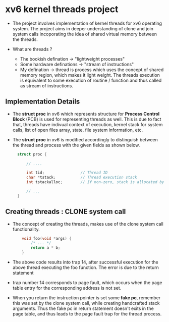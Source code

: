 # xv6 kernel threads project 

* The project involves implementation of kernel threads for xv6 operating
  system. The project aims in deeper understanding of clone and join system
  calls incoporating the idea of shared virtual memory between the threads.

* What are threads ? 
    + The bookish defination -> "lightweight processes"
    + Some hardware definations -> "stream of instructions"
    + My defination -> thread is process which uses the concept of shared
      memory region, which makes it light weight. The threads execution is
      equivalent to some execution of routine / function and thus called
      as stream of instructions.

## Implementation Details 

* The **struct proc** in xv6 which represents structure for **Process Control
  Block** (PCB) is used for representing threads as well. This is due to fact that,
  threads have indivual context of execution, kernel stack for system calls, 
  list of open files array, state, file system information, etc.

* The **struct proc** in xv6 is modified accordingly to distinguish between the 
  thread and process with the given fields as shown below.
  
  ```c
    struct proc {
        
        // ....

        int tid;                // Thread ID
        char *tstack;           // Thread execution stack
        int tstackalloc;        // If non-zero, stack is allocated by kernel

        // ...
    }
  ```

## Creating threads : CLONE system call

* The concept of creating the threads, makes use of the clone system call
  functionality.







    ```c
        void foo(void *args) {
            /* ... */
            return a * b;
        }
    ```

* The above code results into trap 14, after successful execution for the above
  thread executing the foo function. The error is due to the return statement

* trap number 14 corresponds to page fault, which occurs when the page table 
  entry for the corresponding address is not set.

* When you return the instruction pointer is set some **fake pc**, remember
  this was set by the clone system call, while creating handcrafted stack arguments.
  Thus the fake pc in return statement doesn't exits in the page table, and 
  thus leads to the page fault trap for the thread process.




